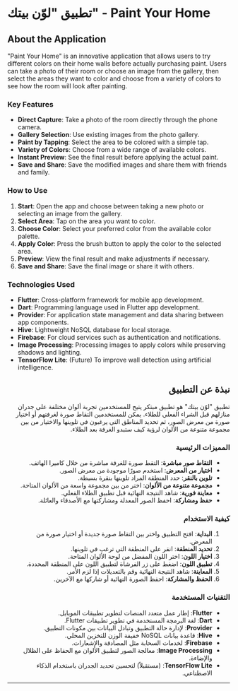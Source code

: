 # تطبيق "لوّن بيتك" - Paint Your Home
## About the Application

"Paint Your Home" is an innovative application that allows users to try different colors on their home walls before actually purchasing paint. Users can take a photo of their room or choose an image from the gallery, then select the areas they want to color and choose from a variety of colors to see how the room will look after painting.

### Key Features

- **Direct Capture**: Take a photo of the room directly through the phone camera.
- **Gallery Selection**: Use existing images from the photo gallery.
- **Paint by Tapping**: Select the area to be colored with a simple tap.
- **Variety of Colors**: Choose from a wide range of available colors.
- **Instant Preview**: See the final result before applying the actual paint.
- **Save and Share**: Save the modified images and share them with friends and family.

### How to Use

1. **Start**: Open the app and choose between taking a new photo or selecting an image from the gallery.
2. **Select Area**: Tap on the area you want to color.
3. **Choose Color**: Select your preferred color from the available color palette.
4. **Apply Color**: Press the brush button to apply the color to the selected area.
5. **Preview**: View the final result and make adjustments if necessary.
6. **Save and Share**: Save the final image or share it with others.

### Technologies Used

- **Flutter**: Cross-platform framework for mobile app development.
- **Dart**: Programming language used in Flutter app development.
- **Provider**: For application state management and data sharing between app components.
- **Hive**: Lightweight NoSQL database for local storage.
- **Firebase**: For cloud services such as authentication and notifications.
- **Image Processing**: Processing images to apply colors while preserving shadows and lighting.
- **TensorFlow Lite**: (Future) To improve wall detection using artificial intelligence.

<div dir="rtl">

## نبذة عن التطبيق

تطبيق "لوّن بيتك" هو تطبيق مبتكر يتيح للمستخدمين تجربة ألوان مختلفة على جدران منازلهم قبل الشراء الفعلي للطلاء. يمكن للمستخدمين التقاط صورة لغرفتهم أو اختيار صورة من معرض الصور، ثم تحديد المناطق التي يرغبون في تلوينها والاختيار من بين مجموعة متنوعة من الألوان لرؤية كيف ستبدو الغرفة بعد الطلاء.

### المميزات الرئيسية

- **التقاط صور مباشرة**: التقط صورة للغرفة مباشرة من خلال كاميرا الهاتف.
- **اختيار من المعرض**: استخدم صورًا موجودة من معرض الصور.
- **تلوين بالنقر**: حدد المنطقة المراد تلوينها بنقرة بسيطة.
- **مجموعة متنوعة من الألوان**: اختر من بين مجموعة واسعة من الألوان المتاحة.
- **معاينة فورية**: شاهد النتيجة النهائية قبل تطبيق الطلاء الفعلي.
- **حفظ ومشاركة**: احفظ الصور المعدلة ومشاركتها مع الأصدقاء والعائلة.

### كيفية الاستخدام

1. **البداية**: افتح التطبيق واختر بين التقاط صورة جديدة أو اختيار صورة من المعرض.
2. **تحديد المنطقة**: انقر على المنطقة التي ترغب في تلوينها.
3. **اختيار اللون**: اختر اللون المفضل من لوحة الألوان المتاحة.
4. **تطبيق اللون**: اضغط على زر الفرشاة لتطبيق اللون على المنطقة المحددة.
5. **المعاينة**: شاهد النتيجة النهائية وقم بالتعديلات إذا لزم الأمر.
6. **الحفظ والمشاركة**: احفظ الصورة النهائية أو شاركها مع الآخرين.

### التقنيات المستخدمة

- **Flutter**: إطار عمل متعدد المنصات لتطوير تطبيقات الموبايل.
- **Dart**: لغة البرمجة المستخدمة في تطوير تطبيقات Flutter.
- **Provider**: لإدارة حالة التطبيق وتبادل البيانات بين مكونات التطبيق.
- **Hive**: قاعدة بيانات NoSQL خفيفة الوزن للتخزين المحلي.
- **Firebase**: لخدمات السحابة مثل المصادقة والإشعارات.
- **Image Processing**: معالجة الصور لتطبيق الألوان مع الحفاظ على الظلال والإضاءة.
- **TensorFlow Lite**: (مستقبلاً) لتحسين تحديد الجدران باستخدام الذكاء الاصطناعي.

</div>

---

<div dir="ltr">


</div>

